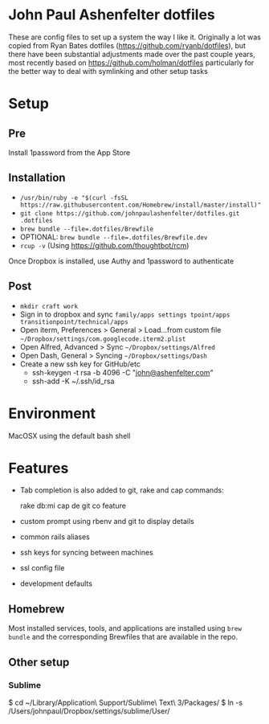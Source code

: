 # John Paul Ashenfelter dotfiles

These are config files to set up a system the way I like it. Originally a lot was copied from Ryan Bates dotfiles (https://github.com/ryanb/dotfiles), but there have been substantial adjustments made over the past couple years, most recently based on https://github.com/holman/dotfiles particularly for the better way to deal with symlinking and other setup tasks

# Setup

## Pre

Install 1password from the App Store

## Installation

  * `/usr/bin/ruby -e "$(curl -fsSL https://raw.githubusercontent.com/Homebrew/install/master/install)"`
  * `git clone https://github.com/johnpaulashenfelter/dotfiles.git .dotfiles`
  * `brew bundle --file=.dotfiles/Brewfile`
  * OPTIONAL: `brew bundle --file=.dotfiles/Brewfile.dev`
  * `rcup -v` (Using https://github.com/thoughtbot/rcm)

Once Dropbox is installed, use Authy and 1password to authenticate

## Post

 * `mkdir craft work`
 * Sign in to dropbox and sync `family/apps settings tpoint/apps transitionpoint/technical/apps`
 * Open iterm, Preferences > General > Load...from custom file `~/Dropbox/settings/com.googlecode.iterm2.plist`
 * Open Alfred, Advanced > Sync `~/Dropbox/settings/Alfred`
 * Open Dash, General > Syncing `~/Dropbox/settings/Dash`
 * Create a new ssh key for GitHub/etc
 	- ssh-keygen -t rsa -b 4096 -C "john@ashenfelter.com"
 	- ssh-add -K ~/.ssh/id_rsa

# Environment

MacOSX using the default bash shell

# Features

* Tab completion is also added to git, rake and cap commands:

  rake db:mi<tab>
  cap de<tab>
  git co feature<tab>

* custom prompt using rbenv and git to display details
* common rails aliases
* ssh keys for syncing between machines
* ssl config file
* development defaults

## Homebrew

Most installed services, tools, and applications are installed using `brew bundle` and
the corresponding Brewfiles that are available in the repo.

## Other setup

### Sublime
$ cd ~/Library/Application\ Support/Sublime\ Text\ 3/Packages/
$ ln -s /Users/johnpaul/Dropbox/settings/sublime/User/
